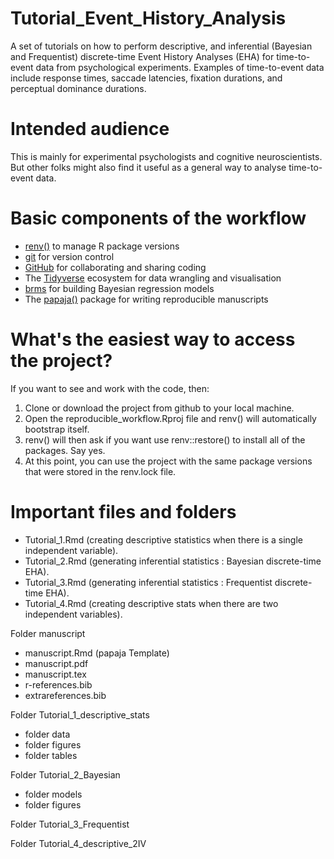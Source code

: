 # Tutorial_Event_History_Analysis

A set of tutorials on how to perform descriptive, and inferential (Bayesian and Frequentist) discrete-time Event History Analyses (EHA) for time-to-event data from psychological experiments. Examples of time-to-event data include response times, saccade latencies, fixation durations, and perceptual dominance durations.

# Intended audience

This is mainly for experimental psychologists and cognitive neuroscientists.
But other folks might also find it useful as a general way to analyse time-to-event data.

# Basic components of the workflow

- [renv()](https://rstudio.github.io/renv/articles/renv.html) to manage R package versions
- [git](https://git-scm.com/book/en/v2/Getting-Started-About-Version-Control) for version control
- [GitHub](https://github.com/) for collaborating and sharing coding
- The [Tidyverse](https://www.tidyverse.org/) ecosystem for data wrangling and visualisation 
- [brms](https://paul-buerkner.github.io/brms/) for building Bayesian regression models
- The [papaja()](https://frederikaust.com/papaja_man/) package for writing reproducible manuscripts

# What's the easiest way to access the project?

If you want to see and work with the code, then:

1. Clone or download the project from github to your local machine.
2. Open the reproducible_workflow.Rproj file and renv() will automatically bootstrap itself.
3. renv() will then ask if you want use renv::restore() to install all of the packages. Say yes.
4. At this point, you can use the project with the same package versions that were stored in the renv.lock file.

# Important files and folders

- Tutorial_1.Rmd (creating descriptive statistics when there is a single independent variable).
- Tutorial_2.Rmd (generating inferential statistics : Bayesian discrete-time EHA).
- Tutorial_3.Rmd (generating inferential statistics : Frequentist discrete-time EHA).
- Tutorial_4.Rmd (creating descriptive stats when there are two independent variables).

Folder manuscript 
- manuscript.Rmd (papaja Template)
- manuscript.pdf
- manuscript.tex
- r-references.bib
- extrareferences.bib

Folder Tutorial_1_descriptive_stats
- folder data
- folder figures
- folder tables

Folder Tutorial_2_Bayesian 
- folder models
- folder figures

Folder Tutorial_3_Frequentist 

Folder Tutorial_4_descriptive_2IV




